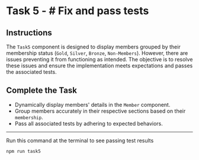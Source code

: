 # Task 5 - # Fix and pass tests

## Instructions

The `Task5` component is designed to display members grouped by their membership
status (`Gold`, `Silver`, `Bronze`, `Non-Members`). However, there are issues
preventing it from functioning as intended. The objective is to resolve these
issues and ensure the implementation meets expectations and passes the associated
tests.

## Complete the Task

- Dynamically display members' details in the `Member` component.
- Group members accurately in their respective sections based on their `membership`.
- Pass all associated tests by adhering to expected behaviors.

___
Run this command at the terminal to see passing test results

```
npm run task5
```